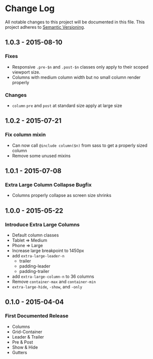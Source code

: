 # Change Log
All notable changes to this project will be documented in this file.
This project adheres to [Semantic Versioning](http://semver.org/).

## 1.0.3 - 2015-08-10
### Fixes
- Responsive `.pre-$n` and `.post-$n` classes only apply to their scoped viewport size.
- Columns with medium column width but no small column render properly

### Changes
- `column` `pre` and `post` at standard size apply at large size

## 1.0.2 - 2015-07-21
### Fix column mixin
- Can now call `@include column($n)` from sass to get a properly sized column
- Remove some unused mixins

## 1.0.1 - 2015-07-08
### Extra Large Column Collapse Bugfix
- Columns properly collapse as screen size shrinks

## 1.0.0 - 2015-05-22
### Introduce Extra Large Columns
- Default column classes
- Tablet => Medium
- Phone => Large
- Increase large breakpoint to 1450px
- add `extra-large-leader-n`
	- trailer
	- padding-leader
	- padding-trailer
- add `extra-large-column-n` to 36 columns
- Remove `container-max` and `container-min`
- `extra-large-hide`, `-show`, and `-only`

## 0.1.0 - 2015-04-04
### First Documented Release
- Columns
- Grid-Container
- Leader & Trailer
- Pre & Post
- Show & Hide
- Gutters
